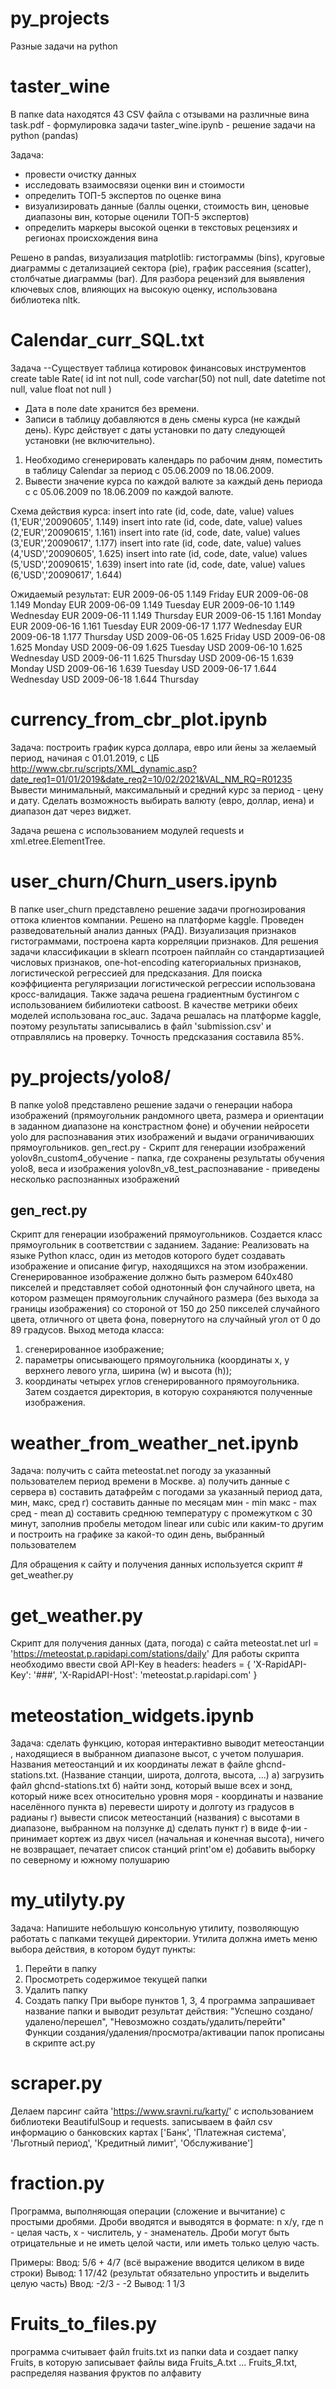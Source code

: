 # py_projects
Разные задачи на python

# taster_wine
В папĸе data находятся 43 CSV файла с отзывами на различные вина
task.pdf - формулировка задачи
taster_wine.ipynb - решение задачи на python (pandas)

Задача: 
- провести очистку данных
- исследовать взаимосвязи оценки вин и стоимости
- определить ТОП-5 экспертов по оценке вина
- визуализировать данные (баллы оценки, стоимость вин, ценовые диапазоны вин, которые оценили ТОП-5 экспертов)
- определить маркеры высокой оценки в текстовых рецензиях и регионах происхождения вина

Решено в pandas, визуализация matplotlib: гистограммы (bins), круговые диаграммы с детализацией сектора (pie), график рассеяния (scatter), столбчатые диаграммы (bar). Для разбора рецензий для выявления ключевых слов, влияющих на высокую оценку, использована библиотека nltk. 

# Calendar_curr_SQL.txt
 Задача
--Существует таблица котировок финансовых инструментов
create table Rate(
id int not null,
code varchar(50) not null,
date datetime not null,
value float not null
)
- Дата в поле date хранится без времени.
- Записи в таблицу добавляются в день смены курса (не каждый день). Курс действует с даты установки по дату следующей установки (не включительно).

1. Необходимо сгенерировать календарь по рабочим дням, поместить в таблицу Calendar за период c 05.06.2009 по 18.06.2009.
2. Вывести значение курса по каждой валюте за каждый день периода с c 05.06.2009 по 18.06.2009 по каждой валюте.

Схема действия курса:
insert into rate (id, code, date, value) values (1,'EUR','20090605', 1.149) insert into rate (id, code, date, value) values (2,'EUR','20090615', 1.161) insert into rate (id, code, date, value) values (3,'EUR','20090617', 1.177) insert into rate (id, code, date, value) values (4,'USD','20090605', 1.625) insert into rate (id, code, date, value) values (5,'USD','20090615', 1.639) insert into rate (id, code, date, value) values (6,'USD','20090617', 1.644)

Ожидаемый результат:
EUR 2009-06-05 1.149 Friday
EUR 2009-06-08 1.149 Monday
EUR 2009-06-09 1.149 Tuesday
EUR 2009-06-10 1.149 Wednesday
EUR 2009-06-11 1.149 Thursday
EUR 2009-06-15 1.161 Monday
EUR 2009-06-16 1.161 Tuesday
EUR 2009-06-17 1.177 Wednesday
EUR 2009-06-18 1.177 Thursday
USD 2009-06-05 1.625 Friday
USD 2009-06-08 1.625 Monday
USD 2009-06-09 1.625 Tuesday
USD 2009-06-10 1.625 Wednesday
USD 2009-06-11 1.625 Thursday
USD 2009-06-15 1.639 Monday
USD 2009-06-16 1.639 Tuesday
USD 2009-06-17 1.644 Wednesday
USD 2009-06-18 1.644 Thursday


# currency_from_cbr_plot.ipynb
Задача: построить график курса доллара, евро или йены за желаемый период, начиная с 01.01.2019, с ЦБ http://www.cbr.ru/scripts/XML_dynamic.asp?date_req1=01/01/2019&date_req2=10/02/2021&VAL_NM_RQ=R01235
Вывести минимальный, максимальный и средний курс за период - цену и дату.
Сделать возможность выбирать валюту (евро, доллар, иена) и диапазон дат через виджет.

Задача решена с использованием модулей requests и xml.etree.ElementTree.

# user_churn/Churn_users.ipynb
В папке user_churn представлено решение задачи прогнозирования оттока клиентов компании. Решено на платформе kaggle.
Проведен разведовательный анализ данных (РАД). Визуализация признаков гистограммами, построена карта корреляции признаков.
Для решения задачи классификации в sklearn псотроен пайплайн со стандартизацией числовых признаков, one-hot-encoding категориальных признаков, логистической регрессией для предсказания. Для поиска коэффициента регуляризации логистической регрессии использована кросс-валидация.
Также задача решена градиентным бустингом с использованием бибилиотеки catboost.
В качестве метрики обеих моделей использована roc_auc.
Задача решалась на платформе kaggle, поэтому результаты записывались в файл 'submission.csv' и отправлялись на проверку.
Точность предсказания составила 85%.

# py_projects/yolo8/
В папке yolo8 представлено решение задачи о генерации набора изображений (прямоугольник рандомного цвета, размера и ориентации в заданном диапазоне на констрастном фоне) и обучении нейросети yolo для распознавания этих изображений и выдачи ограничиваюших прямоугольников. 
gen_rect.py - Скрипт для генерации изображений
yolov8n_custom4_обучение - папка, где сохранены результаты обучения yolo8, веса и изображения
yolov8n_v8_test_распознавание  - приведены несколько распознанных изображений
 ## gen_rect.py
Скрипт для генерации изображений прямоугольников. 
Создается класс прямоугольник в соответствии с заданием.
Задание: Реализовать на языке Python класс, один из методов которого будет создавать изображение и описание фигур, находящихся на этом изображении. Сгенерированное изображение должно быть размером 640х480 пикселей и представляет собой однотонный фон случайного цвета, на котором размещен прямоугольник случайного размера (без выхода за границы изображения) со стороной от 150 до 250 пикселей случайного цвета, отличного от цвета фона, повернутого на случайный угол от 0 до 89 градусов.
Выход метода класса:
1) сгенерированное изображение;
2) параметры описывающего прямоугольника (координаты x, y верхнего левого угла, ширина (w) и высота (h));
3) координаты четырех углов сгенерированного прямоугольника.
Затем создается директория, в которую сохраняются полученные изображения.

# weather_from_weather_net.ipynb
Задача: получить с сайта meteostat.net погоду за указанный пользователем период времени в Москве.
а) получить данные с сервера
в) составить датафрейм с погодами за указанный период дата, мин, макс, сред
г) составить данные по месяцам мин - min макс - max сред - mean
д) составить среднюю температуру с промежутком с 30 минут, заполнив пробелы методом linear или cubic или каким-то другим и построить на графике за какой-то один день, выбранный пользователем

Для обращения к сайту и получения данных используется скрипт # get_weather.py

# get_weather.py
Скрипт для получения данных (дата, погода) с сайта meteostat.net
url = 'https://meteostat.p.rapidapi.com/stations/daily'
Для работы скрипта необходимо ввести свой API-Key в headers:
headers = {
           'X-RapidAPI-Key': '###',
           'X-RapidAPI-Host': 'meteostat.p.rapidapi.com'
           }

# meteostation_widgets.ipynb
Задача: сделать функцию, которая интерактивно выводит метеостанции , находящиеся в выбранном диапазоне высот, с учетом полушария.
Названия метеостанций и их координаты лежат в файле ghcnd-stations.txt. (Название станции, широта, долгота, высота, ...) 
а) загрузить файл ghcnd-stations.txt
б) найти зонд, который выше всех и зонд, который ниже всех относительно уровня моря - координаты и название населённого пункта
в) перевести широту и долготу из градусов в радианы
г) вывести список метеостанций (названия) с высотами в диапазоне, выбранном на ползунке
д) сделать пункт г) в виде ф-ии - принимает кортеж из двух чисел (начальная и конечная высота), ничего не возвращает, печатает список станций print'ом
е) добавить выборку по северному и южному полушарию

# my_utilyty.py
Задача: Напишите небольшую консольную утилиту, позволяющую работать с папками текущей директории.
Утилита должна иметь меню выбора действия, в котором будут пункты:
1. Перейти в папку
2. Просмотреть содержимое текущей папки
3. Удалить папку
4. Создать папку
При выборе пунктов 1, 3, 4 программа запрашивает название папки и выводит результат действия: "Успешно создано/удалено/перешел", "Невозможно создать/удалить/перейти"
Функции создания/удаления/просмотра/активации папок прописаны в скрипте act.py
          
# scraper.py
Делаем парсинг сайта 'https://www.sravni.ru/karty/' с использованием библиотеки BeautifulSoup и requests.
записываем в файл csv информацию о банковских картах ['Банк', 'Платежная система', 'Льготный период', 'Кредитный лимит', 'Обслуживание']

# fraction.py
Программа, выполняющая операции (сложение и вычитание) с простыми дробями.
Дроби вводятся и выводятся в формате: n x/y, где n - целая часть, x - числитель, у - знаменатель.
Дроби могут быть отрицательные и не иметь целой части, или иметь только целую часть.

Примеры:
Ввод: 5/6 + 4/7 (всё выражение вводится целиком в виде строки)
Вывод: 1 17/42  (результат обязательно упростить и выделить целую часть)
Ввод: -2/3 - -2
Вывод: 1 1/3

# Fruits_to_files.py
программа считывает файл fruits.txt из папки data и создает папку Fruits, 
в которую записывает файлы вида Fruits_А.txt ... Fruits_Я.txt, распределяя названия фруктов по алфавиту 


